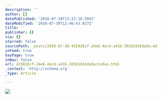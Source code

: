 ```yaml
---
description: ''
author: []
datePublished: '2016-07-30T13:22:16.504Z'
dateModified: '2016-07-30T12:46:43.027Z'
title: ''
publisher: {}
via: {}
starred: false
sourcePath: _posts/2016-07-30-415826cf-24e6-4ec4-a41b-303d1816da5e.md
inFeed: true
hasPage: true
inNav: false
url: 415826cf-24e6-4ec4-a41b-303d1816da5e/index.html
_context: 'http://schema.org'
_type: Article

---
```

![](https://the-grid-user-content.s3-us-west-2.amazonaws.com/2d8f9ede-c936-4c07-9007-ce92eb3681b8.jpg)